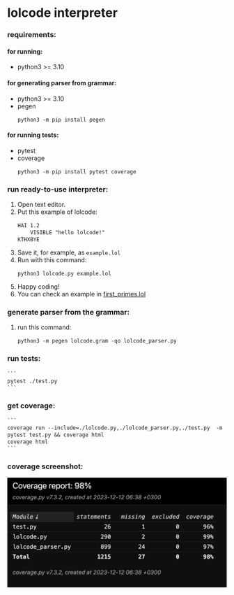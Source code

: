 # lolcode interpreter

### requirements:
#### for running:
* python3 >= 3.10
#### for generating parser from grammar:
* python3 >= 3.10
* pegen
    ```
    python3 -m pip install pegen
    ```
#### for running tests:
* pytest
* coverage
    ```
    python3 -m pip install pytest coverage
    ```

### run ready-to-use interpreter:
1. Open text editor.
2. Put this example of lolcode:
    ```
    HAI 1.2
        VISIBLE "hello lolcode!"
    KTHXBYE
    ```
3. Save it, for example, as `example.lol`
4. Run with this command:
    ```
    python3 lolcode.py example.lol
    ```
5. Happy coding!
6. You can check an example in [first_primes.lol](./first_primes.lol)

### generate parser from the grammar:
1. run this command:
    ```
    python3 -m pegen lolcode.gram -qo lolcode_parser.py
    ```
### run tests:
    ```
    pytest ./test.py
    ```

### get coverage:
    ```
    coverage run --include=./lolcode.py,./lolcode_parser.py,./test.py  -m pytest test.py && coverage html
    coverage html
    ```

### coverage screenshot:
![screenshot](./lolcode_coverage.png)